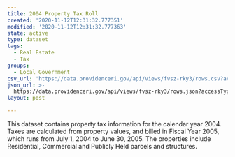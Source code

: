 ```yaml
---
title: 2004 Property Tax Roll
created: '2020-11-12T12:31:32.777351'
modified: '2020-11-12T12:31:32.777363'
state: active
type: dataset
tags:
  - Real Estate
  - Tax
groups:
  - Local Government
csv_url: 'https://data.providenceri.gov/api/views/fvsz-rky3/rows.csv?accessType=DOWNLOAD'
json_url: >-
  https://data.providenceri.gov/api/views/fvsz-rky3/rows.json?accessType=DOWNLOAD
layout: post

---
```

This dataset contains property tax information for the calendar year 2004. Taxes are calculated from property values, and billed in Fiscal Year 2005, which runs from July 1, 2004 to June 30, 2005. The properties include Residential, Commercial and Publicly Held parcels and structures.
